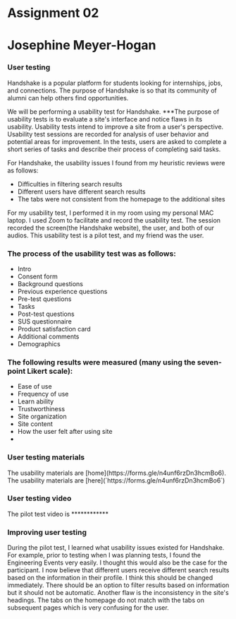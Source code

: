 <h1> Assignment 02 </h1>

<h1> Josephine Meyer-Hogan </h1>

<h3> User testing </h3>
Handshake is a popular platform for students looking for internships, jobs, and connections. The purpose of Handshake is so that its community of alumni can help others find opportunities.

We will be performing a usability test for Handshake. 
***The purpose of usability tests is to evaluate a site's interface and notice flaws in its usability. Usability tests intend to improve a site from a user's perspective. Usability test sessions are recorded for analysis of user behavior and potential areas for improvement. In the tests, users are asked to complete a short series of tasks and describe their process of completing said tasks.

For Handshake, the usability issues I found from my heuristic reviews were as follows:

* Difficulties in filtering search results
* Different users have different search results
* The tabs were not consistent from the homepage to the additional sites

For my usability test, I performed it in my room using my personal MAC laptop. I used Zoom to facilitate and record the usability test. The session recorded the screen(the Handshake website), the user, and both of our audios. This usability test is a pilot test, and my friend was the user.

<h3> The process of the usability test was as follows: </h3>

* Intro
* Consent form
* Background questions
* Previous experience questions
* Pre-test questions
* Tasks
* Post-test questions
* SUS questionnaire
* Product satisfaction card
* Additional comments 
* Demographics


<h3> The following results were measured (many using the seven-point Likert scale): </h3>

* Ease of use
* Frequency of use
* Learn ability
* Trustworthiness
* Site organization
* Site content
* How the user felt after using site
* 

<h3> User testing materials </h3>
The usability materials are [home](https://forms.gle/n4unf6rzDn3hcmBo6).
The usability materials are [here](`https://forms.gle/n4unf6rzDn3hcmBo6`)


<h3> User testing video </h3>
The pilot test video is ************

<h3> Improving user testing </h3>
During the pilot test, I learned what usability issues existed for Handshake. For example, prior to testing when I was planning tests, I found the Engineering Events very easily. I thought this would also be the case for the participant. I now believe that different users receive different search results based on the information in their profile. I think this should be changed immediately. There should be an option to filter results based on information but it should not be automatic. Another flaw is the inconsistency in the site's headings. The tabs on the homepage do not match with the tabs on subsequent pages which is very confusing for the user.
